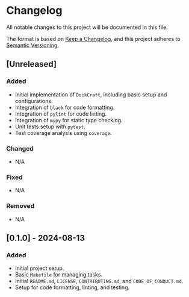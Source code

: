 # Changelog

All notable changes to this project will be documented in this file.

The format is based on [Keep a Changelog](https://keepachangelog.com/en/1.0.0/), and this project adheres to [Semantic Versioning](https://semver.org/spec/v2.0.0.html).

## [Unreleased]

### Added
- Initial implementation of `DockCraft`, including basic setup and configurations.
- Integration of `black` for code formatting.
- Integration of `pylint` for code linting.
- Integration of `mypy` for static type checking.
- Unit tests setup with `pytest`.
- Test coverage analysis using `coverage`.

### Changed
- N/A

### Fixed
- N/A

### Removed
- N/A

## [0.1.0] - 2024-08-13

### Added
- Initial project setup.
- Basic `Makefile` for managing tasks.
- Initial `README.md`, `LICENSE`, `CONTRIBUTING.md`, and `CODE_OF_CONDUCT.md`.
- Setup for code formatting, linting, and testing.
